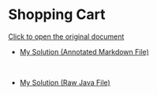 # Shopping Cart

[Click to open the original document](https://docs.google.com/document/d/1dmzUOzn2xc1SJ7myohmhplJuxWN52420rluoFHqOE1o/edit?usp=sharing)

- [My Solution (Annotated Markdown File)](./Assignment.md)
<br>

- [My Solution (Raw Java File)](./Assignment.java)

